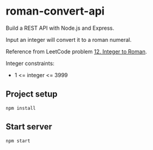 # roman-convert-api

Build a REST API with Node.js and Express.

Input an integer will convert it to a roman numeral.

Reference from LeetCode problem [12. Integer to Roman](https://leetcode.com/problems/integer-to-roman/).

Integer constraints:
* 1 <= integer <= 3999

## Project setup
```
npm install
```

## Start server
```
npm start
```
